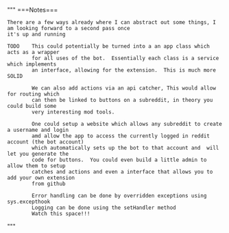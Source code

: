 """
    ===Notes===

    There are a few ways already where I can abstract out some things, I am looking forward to a second pass once
    it's up and running

    TODO    This could potentially be turned into a an app class which acts as a wrapper
            for all uses of the bot.  Essentially each class is a service which implements
            an interface, allowing for the extension.  This is much more SOLID

            We can also add actions via an api catcher, This would allow for routing which
            can then be linked to buttons on a subreddit, in theory you could build some
            very interesting mod tools.

            One could setup a website which allows any subreddit to create a username and login
            amd allow the app to access the currently logged in reddit account (the bot account)
            which automatically sets up the bot to that account and  will let you generate the
            code for buttons.  You could even build a little admin to allow them to setup
            catches and actions and even a interface that allows you to add your own extension
            from github

            Error handling can be done by overridden exceptions using sys.excepthook
            Logging can be done using the setHandler method
            Watch this space!!!
"""